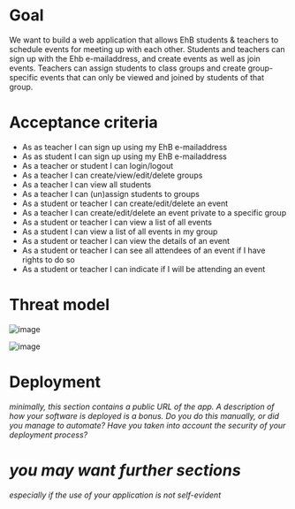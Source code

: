 # Goal

We want to build a web application that allows EhB students & teachers to schedule events for meeting up with each other. Students and teachers can sign up with the Ehb e-mailaddress, and create events as well as join events. Teachers can assign students to class groups and create group-specific events that can only be viewed and joined by students of that group.

# Acceptance criteria

- As as teacher I can sign up using my EhB e-mailaddress
- As as student I can sign up using my EhB e-mailaddress
- As a teacher or student I can login/logout
- As a teacher I can create/view/edit/delete groups
- As a teacher I can view all students
- As a teacher I can (un)assign students to groups
- As a student or teacher I can create/edit/delete an event
- As a teacher I can create/edit/delete an event private to a specific group
- As a student or teacher I can view a list of all events
- As a student I can view a list of all events in my group
- As a student or teacher I can view the details of an event
- As a student or teacher I can see all attendees of an event if I have rights to do so
- As a student or teacher I can indicate if I will be attending an event

# Threat model
![image](https://user-images.githubusercontent.com/21662496/137631094-9fde85f5-eb28-42a7-9d59-7aaaff4416a2.png)

![image](https://user-images.githubusercontent.com/21662496/137630627-9030f499-3f2f-4f19-aa65-e11eac747217.png)

# Deployment
*minimally, this section contains a public URL of the app. A description of how your software is deployed is a bonus. Do you do this manually, or did you manage to automate? Have you taken into account the security of your deployment process?*

# *you may want further sections*
*especially if the use of your application is not self-evident*
